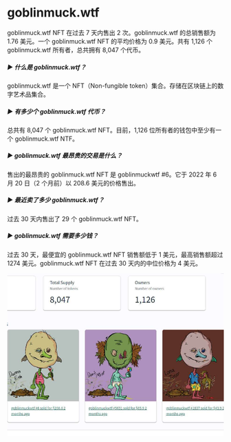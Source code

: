 # goblinmuck.wtf

goblinmuck.wtf NFT 在过去 7 天内售出 2 次。goblinmuck.wtf 的总销售额为 1.76 美元。一个 goblinmuck.wtf NFT 的平均价格为 0.9 美元。共有 1,126 个 goblinmuck.wtf 所有者，总共拥有 8,047 个代币。

##### ▶ 什么是 goblinmuck.wtf？

goblinmuck.wtf 是一个 NFT（Non-fungible token）集合。存储在区块链上的数字艺术品集合。

##### ▶ 有多少个 goblinmuck.wtf 代币？

总共有 8,047 个 goblinmuck.wtf NFT。目前，1,126 位所有者的钱包中至少有一个 goblinmuck.wtf NTF。

##### ▶ goblinmuck.wtf 最昂贵的交易是什么？

售出的最昂贵的 goblinmuck.wtf NFT 是 goblinmuckwtf #6。它于 2022 年 6 月 20 日（2 个月前）以 208.6 美元的价格售出。

##### ▶ 最近卖了多少 goblinmuck.wtf？

过去 30 天内售出了 29 个 goblinmuck.wtf NFT。

##### ▶ goblinmuck.wtf 需要多少钱？

过去 30 天，最便宜的 goblinmuck.wtf NFT 销售额低于 1 美元，最高销售额超过 1274 美元。goblinmuck.wtf NFT 在过去 30 天内的中位价格为 4 美元。

![NFT](20220831172545.jpg)
